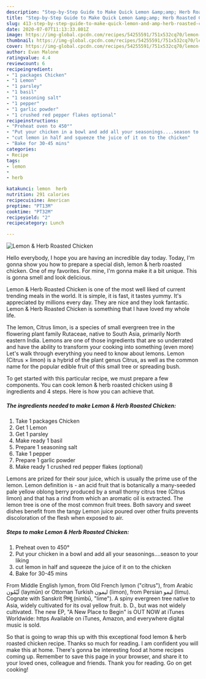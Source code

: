 ```yaml
---
description: "Step-by-Step Guide to Make Quick Lemon &amp;amp; Herb Roasted Chicken"
title: "Step-by-Step Guide to Make Quick Lemon &amp;amp; Herb Roasted Chicken"
slug: 413-step-by-step-guide-to-make-quick-lemon-and-amp-herb-roasted-chicken
date: 2020-07-07T11:13:33.801Z
image: https://img-global.cpcdn.com/recipes/54255591/751x532cq70/lemon-herb-roasted-chicken-recipe-main-photo.jpg
thumbnail: https://img-global.cpcdn.com/recipes/54255591/751x532cq70/lemon-herb-roasted-chicken-recipe-main-photo.jpg
cover: https://img-global.cpcdn.com/recipes/54255591/751x532cq70/lemon-herb-roasted-chicken-recipe-main-photo.jpg
author: Evan Malone
ratingvalue: 4.4
reviewcount: 6
recipeingredient:
- "1 packages Chicken"
- "1 Lemon"
- "1 parsley"
- "1 basil"
- "1 seasoning salt"
- "1 pepper"
- "1 garlic powder"
- "1 crushed red pepper flakes optional"
recipeinstructions:
- "Preheat oven to 450°"
- "Put your chicken in a bowl and add all your seasonings....season to your liking"
- "cut lemon in half and squeeze the juice of it on to the chicken"
- "Bake for 30-45 mins"
categories:
- Recipe
tags:
- lemon
- 
- herb

katakunci: lemon  herb 
nutrition: 291 calories
recipecuisine: American
preptime: "PT13M"
cooktime: "PT32M"
recipeyield: "2"
recipecategory: Lunch

---
```



![Lemon &amp; Herb Roasted Chicken](https://img-global.cpcdn.com/recipes/54255591/751x532cq70/lemon-herb-roasted-chicken-recipe-main-photo.jpg)

Hello everybody, I hope you are having an incredible day today. Today, I'm gonna show you how to prepare a special dish, lemon &amp; herb roasted chicken. One of my favorites. For mine, I'm gonna make it a bit unique. This is gonna smell and look delicious.

Lemon &amp; Herb Roasted Chicken is one of the most well liked of current trending meals in the world. It is simple, it is fast, it tastes yummy. It's appreciated by millions every day. They are nice and they look fantastic. Lemon &amp; Herb Roasted Chicken is something that I have loved my whole life.

The lemon, Citrus limon, is a species of small evergreen tree in the flowering plant family Rutaceae, native to South Asia, primarily North eastern India. Lemons are one of those ingredients that are so underrated and have the ability to transform your cooking into something (even more) Let&#39;s walk through everything you need to know about lemons. Lemon (Citrus × limon) is a hybrid of the plant genus Citrus, as well as the common name for the popular edible fruit of this small tree or spreading bush.


To get started with this particular recipe, we must prepare a few components. You can cook lemon &amp; herb roasted chicken using 8 ingredients and 4 steps. Here is how you can achieve that.

<!--inarticleads1-->

##### The ingredients needed to make Lemon &amp; Herb Roasted Chicken:

1. Take 1 packages Chicken
1. Get 1 Lemon
1. Get 1 parsley
1. Make ready 1 basil
1. Prepare 1 seasoning salt
1. Take 1 pepper
1. Prepare 1 garlic powder
1. Make ready 1 crushed red pepper flakes (optional)


Lemons are prized for their sour juice, which is usually the prime use of the lemon. Lemon definition is - an acid fruit that is botanically a many-seeded pale yellow oblong berry produced by a small thorny citrus tree (Citrus limon) and that has a rind from which an aromatic oil is extracted. The lemon tree is one of the most common fruit trees. Both savory and sweet dishes benefit from the tangy Lemon juice poured over other fruits prevents discoloration of the flesh when exposed to air. 

<!--inarticleads2-->

##### Steps to make Lemon &amp; Herb Roasted Chicken:

1. Preheat oven to 450°
1. Put your chicken in a bowl and add all your seasonings....season to your liking
1. cut lemon in half and squeeze the juice of it on to the chicken
1. Bake for 30-45 mins


From Middle English lymon, from Old French lymon (&#34;citrus&#34;), from Arabic لَيْمُون‎ (laymūn) or Ottoman Turkish لیمون‎ (limon), from Persian لیمو‎ (limu). Cognate with Sanskrit निम्बू (nimbū, &#34;lime&#34;). A spiny evergreen tree native to Asia, widely cultivated for its oval yellow fruit. b. D., but was not widely cultivated. The new EP, &#34;A New Place to Begin&#34; is OUT NOW at iTunes Worldwide: https Available on iTunes, Amazon, and everywhere digital music is sold. 

So that is going to wrap this up with this exceptional food lemon &amp; herb roasted chicken recipe. Thanks so much for reading. I am confident you will make this at home. There's gonna be interesting food at home recipes coming up. Remember to save this page in your browser, and share it to your loved ones, colleague and friends. Thank you for reading. Go on get cooking!

